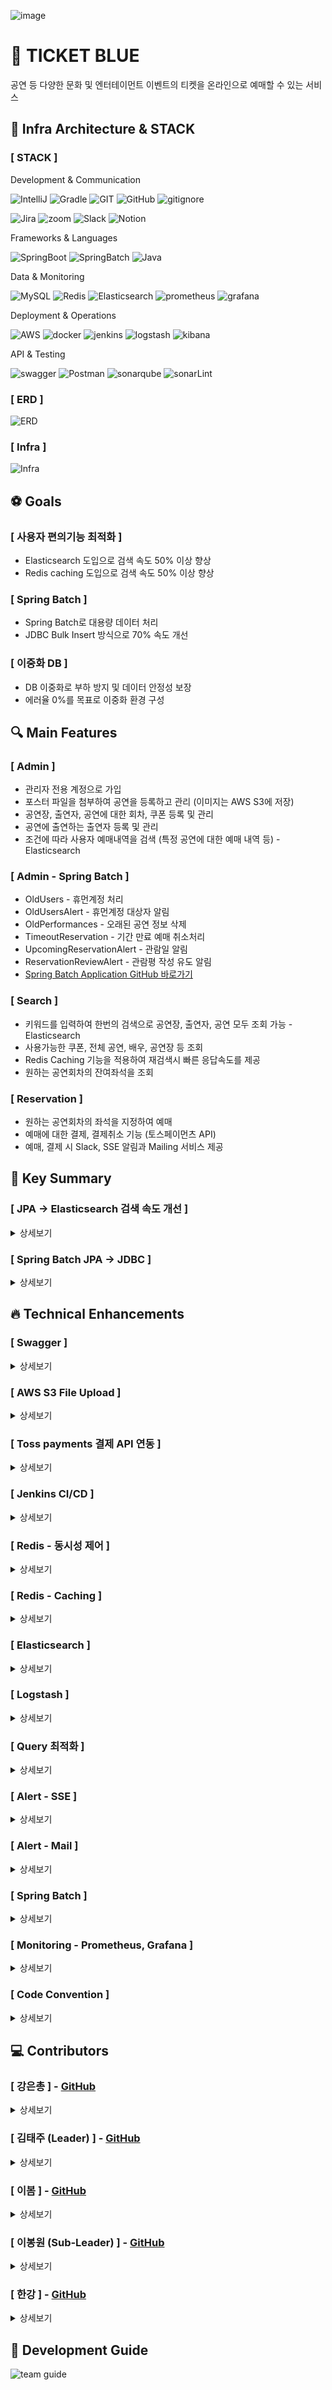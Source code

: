 ![image](https://img1.daumcdn.net/thumb/R1280x0/?scode=mtistory2&fname=https%3A%2F%2Fblog.kakaocdn.net%2Fdn%2F5Ki7f%2FbtsKOKZlNKD%2FkG8QAQwWBnEToKrhFVRrvK%2Fimg.png)

# 🎫 TICKET BLUE

공연 등 다양한 문화 및 엔터테이먼트 이벤트의 티켓을 온라인으로 예매할 수 있는 서비스

## 🚀 Infra Architecture & STACK

### [ STACK ]

Development & Communication

![IntelliJ](https://img.shields.io/badge/IntelliJ_IDEA-222326.svg?style=for-the-badge&logo=intellij-idea&logoColor=white) 
![Gradle](https://img.shields.io/badge/Gradle-02303a?style=for-the-badge&logo=gradle&logoColor=white) 
![GIT](https://img.shields.io/badge/GIT-E44C30?style=for-the-badge&logo=git&logoColor=white) 
![GitHub](https://img.shields.io/badge/GitHub-100000?style=for-the-badge&logo=github&logoColor=white) 
![gitignore](https://img.shields.io/badge/gitignore.io-204ECF?style=for-the-badge&logo=gitignore.io&logoColor=white)

![Jira](https://img.shields.io/badge/Jira-0052CC?style=for-the-badge&logo=jira&logoColor=white) 
![zoom](https://img.shields.io/badge/Zoom-0B5CFF?style=for-the-badge&logo=zoom&logoColor=white) 
![Slack](https://img.shields.io/badge/Slack-4A154B?style=for-the-badge&logo=slack&logoColor=white) 
![Notion](https://img.shields.io/badge/Notion-000000?style=for-the-badge&logo=notion&logoColor=white)

Frameworks & Languages

![SpringBoot](https://img.shields.io/badge/SpringBoot-6db33f?style=for-the-badge&logo=springboot&logoColor=white) 
![SpringBatch](https://img.shields.io/badge/SpringBatch-6db33f?style=for-the-badge&logo=spring&logoColor=white) 
![Java](https://img.shields.io/badge/Java-ED8B00?style=for-the-badge&logo=openjdk&logoColor=white)

Data & Monitoring

![MySQL](https://img.shields.io/badge/mysql-4479A1?style=for-the-badge&logo=mysql&logoColor=white)
![Redis](https://img.shields.io/badge/redis-FF4438?style=for-the-badge&logo=redis&logoColor=white)
![Elasticsearch](https://img.shields.io/badge/Elasticsearch-005571?style=for-the-badge&logo=Elasticsearch&logoColor=white)
![prometheus](https://img.shields.io/badge/prometheus-E6522C?style=for-the-badge&logo=prometheus&logoColor=white)
![grafana](https://img.shields.io/badge/grafana-F46800?style=for-the-badge&logo=grafana&logoColor=white)

Deployment & Operations

![AWS](https://img.shields.io/badge/aws-232F3E?style=for-the-badge&logo=amazonwebservices&logoColor=white)
![docker](https://img.shields.io/badge/docker-2496ED?style=for-the-badge&logo=docker&logoColor=white)
![jenkins](https://img.shields.io/badge/jenkins-D24939?style=for-the-badge&logo=jenkins&logoColor=white)
![logstash](https://img.shields.io/badge/logstash-005571?style=for-the-badge&logo=logstash&logoColor=white)
![kibana](https://img.shields.io/badge/kibana-005571?style=for-the-badge&logo=kibana&logoColor=white)

API & Testing

![swagger](https://img.shields.io/badge/swagger-85EA2D?style=for-the-badge&logo=swagger&logoColor=white)
![Postman](https://img.shields.io/badge/Postman-ff6c37?style=for-the-badge&logo=postman&logoColor=white)
![sonarqube](https://img.shields.io/badge/sonarqube-4E9BCD?style=for-the-badge&logo=sonarqube&logoColor=white)
![sonarLint](https://img.shields.io/badge/sonarlint-CB2029?style=for-the-badge&logo=sonarlint&logoColor=white)

### [ ERD ]

![ERD](https://github.com/user-attachments/assets/c8931c5d-13ba-4120-9876-4e0b613e9af6)

### [ Infra ]

![Infra](https://img1.daumcdn.net/thumb/R1280x0/?scode=mtistory2&fname=https%3A%2F%2Fblog.kakaocdn.net%2Fdn%2FctMT0I%2FbtsKO6172by%2FCfn9epQ080RRD8gKUKFShk%2Fimg.png)

## ⚽ Goals

### [ 사용자 편의기능 최적화 ]

- Elasticsearch 도입으로 검색 속도 50% 이상 향상
- Redis caching 도입으로 검색 속도 50% 이상 향상

### [ Spring Batch ]

- Spring Batch로 대용량 데이터 처리
- JDBC Bulk Insert 방식으로 70% 속도 개선

### [ 이중화 DB ]

- DB 이중화로 부하 방지 및 데이터 안정성 보장
- 에러율 0%를 목표로 이중화 환경 구성

## 🔍 Main Features

### [ Admin ]

- 관리자 전용 계정으로 가입
- 포스터 파일을 첨부하여 공연을 등록하고 관리 (이미지는 AWS S3에 저장)
- 공연장, 출연자, 공연에 대한 회차, 쿠폰 등록 및 관리
- 공연에 출연하는 출연자 등록 및 관리
- 조건에 따라 사용자 예매내역을 검색 (특정 공연에 대한 예매 내역 등) - Elasticsearch

### [ Admin - Spring Batch ]

- OldUsers - 휴먼계정 처리
- OldUsersAlert - 휴먼계정 대상자 알림
- OldPerformances - 오래된 공연 정보 삭제
- TimeoutReservation - 기간 만료 예매 취소처리
- UpcomingReservationAlert - 관람일 알림
- ReservationReviewAlert - 관람평 작성 유도 알림
- [Spring Batch Application GitHub 바로가기](https://github.com/everydayspring/project-blue-batch)

### [ Search ]

- 키워드를 입력하여 한번의 검색으로 공연장, 출연자, 공연 모두 조회 가능 - Elasticsearch
- 사용가능한 쿠폰, 전체 공연, 배우, 공연장 등 조회
- Redis Caching 기능을 적용하여 재검색시 빠른 응답속도를 제공
- 원하는 공연회차의 잔여좌석을 조회

### [ Reservation ]

- 원하는 공연회차의 좌석을 지정하여 예매
- 예매에 대한 결제, 결제취소 기능 (토스페이먼츠 API)
- 예매, 결제 시 Slack, SSE 알림과 Mailing 서비스 제공

## 🌟 Key Summary

### [ JPA → Elasticsearch 검색 속도 개선 ]

<details> <summary>상세보기</summary>  

![JPA → Elasticsearch 검색 속도 개선](https://g-cbox.pstatic.net/MjAyNDExMjFfMjcy/MDAxNzMyMTgxMDUwOTMx.zxp_80lyUXBhQ4HtpmH1IuUy8KufT7mDp13AV6-nE-cg.H-tE1kGBVGwYljZyPPF_72y_VLPMhCATGPoSE239AZEg.PNG/%EC%8A%A4%ED%81%AC%EB%A6%B0%EC%83%B7_2024-11-21_182400.png)

</details>

### [ Spring Batch JPA -> JDBC ]

<details> <summary>상세보기</summary>  

![Spring Batch JPA -> JDBC](https://g-cbox.pstatic.net/MjAyNDExMjFfMTMg/MDAxNzMyMTk3NzQ1MDcx.3252H7VpHviRhwflcKeYfxhbKH7YErquClWXSAp_gi0g.0H0iEmfUFMGblwvAiqwdBUsJuh42dPeH2RWn0uV-f2kg.PNG/%EC%8A%A4%ED%81%AC%EB%A6%B0%EC%83%B7_2024-11-21_182916.png)

</details>

## 🔥 Technical Enhancements

### [ Swagger ]

<details> <summary>상세보기</summary>  

```java
[내가 구현한 기능]

- API 테스트 도구 Swagger

[주요 로직]

- SwaggerConfig에서 기본 정보, 보안 스키마 등을 구성
- @Schema 사용하여 Sample Date Setting
- ResponseDto를 자동으로 인식할 수 있도록 inner Class 제거

[배경]

- 기존 사용하던 Postman은 HTTP Method, URL, port 등을 모두 직접 입력하여 테스트 하는 방식으로 사용자의 오류로 인한 에러가 발생할 수 있음

[요구사항]

- API 자동 문서화 기능 구현
- Swagger UI를 통해 API를 테스트할 수 있는 환경 제공
- API 명세 업데이트 시, 코드 변경 사항에 따라 문서 자동 갱신

[선택지]

- Swagger
- PostMan

[의사결정/사유]

- Controller에 작성한 RESTful API 자동 문서화
- API 요청에 필요한 파라미터 및 요청 형식을 명확히 표기

[회고]

- PostMan에서 사용했던 API Document를 생성할 수는 없음
- 개발 과정에서 훨씬 더 효율적인 방식으로 API 테스트 가능
- https://everyday-spring.com/625
```

</details>

### [ AWS S3 File Upload ]

<details> <summary>상세보기</summary>  

```java
[내가 구현한 기능]

- 공연 등록 시 포스터 파일을 입력받아 S3 Bucket에 업로드
- 공연 삭제시 S3 Bucket의 포스터 파일도 함께 삭제
- 포스터 수정 시 S3 Bucket의 기존 이미지 삭제 후 새로운 이미지 등록

[주요 로직]

- MultipartFile을 사용하여 클라이언트로부터 파일 입력
- AWS SDK의 AmazonS3 클라이언트를 활용하여 S3 Bucket에 파일 저장
- 파일 이름 충돌 방지를 위해 고유 식별자(UUID)를 파일 이름에 추가

[배경]

- 효율적인 파일 관리: 로컬 서버에 파일을 저장하면 확장성과 보안 측면에서 한계가 있음
- 클라우드 스토리지 활용: AWS S3는 고가용성과 비용 효율적인 스토리지 서비스를 제공

[요구사항]

- 업로드된 파일이 S3에 저장되었음을 확인할 수 있는 URL 반환
- 공연 삭제 시 관련 포스터 파일도 S3에서 삭제
- 파일 사이즈 제한

[선택지]

- AWS S3
- 로컬 파일 시스템
- AWS S3 Presigned URL
        
[의사결정/사유]

- 로컬 저장 방식에 비해 확장성과 데이터 보존성이 뛰어남
- 파일 업로드와 삭제가 비교적 간단하며, AWS SDK로 손쉽게 관리 가능

[회고]

- 소스 코드 내에 AWS IAM 계정의 보안키 정보를 포함하여 push가 불가능한 상황이 발생했음
- 보안 키에 대한 관리의 중요성을 한번더 확인함
```

</details>

### [ Toss payments 결제 API 연동 ]

<details> <summary>상세보기</summary>  

```java
[내가 구현한 기능]

- Toss Payments API를 이용한 결제시스템 구축

[주요 로직]

- Toss Payments 템플릿을 활용하여 결제 시스템 구축
- 데이터 무결성 검증
  - 결제 요청 시 주문 ID와 가격을 서버에 임시 저장
  - Toss Payments로부터 반환된 데이터와 비교하여 데이터 위조 및 변조 방지

[배경]

- 예매 서비스 특성상 결제가 완료되어야만 예약이 확정되므로 결제 시스템 필요

[요구사항]

- 다양한 결제 수단을 지원할 것
- 결제 과정에서의 위조, 변조를 방지하기 위해 데이터 검증 로직 필요

[선택지]

- TossPayments
- KCP
- PAYCO

[의사결정/사유]

- Toss Payments 템플릿이 Restful API이며, 가이드를 제공해줘서 빠르고 쉽게 구현 가능
- 다양한 결제 수단 지원 및 결제 화면 디자인이 깔끔함

[회고]

- 비교적 짧은 개발 시간에 안정적인 결제 시스템 구현
- 주문 ID와 가격을 검증하여 데이터 무결성 강화
- 결제 실패, 취소에 대한 로깅 필요
```

</details>

### [ Jenkins CI/CD ]

<details> <summary>상세보기</summary>  

```java
[내가 구현한 기능]

- Jenkins를 활용한 CI/CD 파이프라인 구축
- GitHub에서 소스 코드 변경사항을 감지하여 자동으로 빌드, 테스트, 배포를 수행하도록 Jenkins 설정
- Docker를 활용하여 Application 컨테이너를 생성하고, EC2 서버에 자동 배포

[주요 로직]

- Jenkins Pipeline 구성 : Clone, Build, Bulid Docker, Push Docker, Deploy to EC2
- Jenkins의 Git Plugin을 사용해 GitHub에서 푸시 이벤트를 감지하도록 Webhook 설정
- Application을 Docker 컨테이너로 빌드 및 배포

[배경]

- 지속적 통합(CI)과 지속적 배포(CD): 팀원들이 동시에 개발하는 환경에서 코드 충돌을 줄이고, 안정적인 배포 프로세스를 구축하기 위함

[요구사항]

- GitHub에서 변경사항 발생 시 자동으로 빌드 및 테스트 수행
- Jenkins를 통해 EC2 서버로 Docker 이미지를 배포
- 배포 실패 시 롤백 가능
- Jenkins Pipeline으로 CI/CD 단계를 시각적으로 확인 가능

[선택지]

- GitHub Actions
- Jenkins
- AWS

[의사결정/사유]

- 플러그인 생태계가 풍부하여 참고 레퍼런스 자료가 다양함

[회고]

- CI/CD 자동화로 개발부터 배포까지의 시간이 크게 단축됨
- 초기 환경 설정(SSH 연결, Docker 설치 등)에 많은 시간이 소요됨
- Docker 이미지 저장소(ECR)와 통합하여 이미지 관리 최적화를 추후 도입함
- 추후 병렬 처리로 배포 성능 최적화가 목표
- https://everyday-spring.com/628
```

```java
[성능 개선 / 코드 개선 요약]

- 빌드 및 테스트 단계에서 메모리 부족으로 인한 비정상 종료 빈도 증가

[문제 정의]

- Jenkins CI/CD 파이프라인 실행 중, EC2 인스턴스의 메모리 용량 부족으로 인해 빌드가 중단되고 작업 실패 발생
- 사용 중인 EC2 인스턴스: t2-micro (메모리 1GB)

[가설] 

- Jenkins 빌드 작업에서 Gradle 빌드, 테스트, Docker 이미지 빌드 등 메모리를 과도하게 사용
- t2-micro 인스턴스의 1GB 메모리가 Jenkins의 동시 처리 요구를 충족하지 못함

[해결 방안]

- EC2 인스턴스 업그레이드 : 인스턴스를 t3-small (메모리 2GB)로 업그레이드
- 스왑 메모리 추가 설정 : 인스턴스의 메모리 부족 문제를 보완하기 위해 스왑 공간을 생성
- 리소스를 많이 소모하는 정렬 플러그인 제거

[해결 완료]

- EC2 인스턴스를 t3-small로 업그레이드하여 2GB 메모리 확보
- 스왑 공간 추가로 Jenkins가 빌드 작업 중 메모리 부족 문제를 겪지 않도록 설정
- Jenkins와 빌드 도구(Gradle)의 메모리 사용량 최적화를 통해 안정적인 파이프라인 실행 환경 마련
- 문제 발생 후 실행한 파이프라인 모두 정상 작동 확인

[회고]

- 현재와 같은 Docker in Docker 구조가 아닌 Jenkins를 단독 설치하여 리소스 효율성을 높일 수 있음
- 하나의 인스턴스가 아닌 여러개의 인스턴스로 Application을 분리해야 함
- https://everyday-spring.com/634
```

</details>

### [ Redis - 동시성 제어 ]

<details> <summary>상세보기</summary>  

```java
[내가 구현한 기능]

- 동시성 제어를 위한 락 적용 : 선착순 쿠폰 발급 로직에 동시 요청이 발생하는 상황에서 데이터 일관성을 보장하기 위해 낙관적 락, 비관적 락, 분산 락 세 가지 방식을 비교 적용
- 각 락 방식의 장단점과 결과를 분석하여 최적의 해결 방안을 도출

[주요 로직]

- 낙관적 락 : JPA의 @Version 어노테이션을 사용하여 쿠폰 엔티티의 버전을 관리, 데이터 충돌이 발생할 경우 예외를 던지고, 예외 처리 로직을 통해 재시도 또는 오류 처리
- 비관적 락 : JPA의 @Lock(LockModeType.PESSIMISTIC_WRITE) 어노테이션을 사용하여 트랜잭션 내에서 데이터 수정 시 락을 강제로 설정, 트랜잭션 완료 시까지 다른 트랜잭션의 접근을 차단하여 데이터 충돌 방지
- 분산 락 : Redis와 Redisson 라이브러리를 활용하여 여러 서버 간 락을 관리, 락 키 생성, 대기 시간 및 임대 시간 설정을 통해 안정적인 락 해제 및 관리 구현, AOP를 통해 락을 간편하게 적용 가능하도록 어노테이션 방식 도입

[배경]

- 문제 상황: 선착순 쿠폰 발급 과정에서 동시 요청이 발생하면 데이터 일관성이 깨지고, 중복 발급 또는 발급 실패가 빈번하게 발생
- 목표: 데이터 일관성을 유지하면서 동시에 가능한 많은 요청을 처리할 수 있는 최적의 동시성 제어 방식을 도입

[요구사항]

- 동시성 제어를 통해 쿠폰 발급 중 데이터 일관성 유지
- 여러 서버에서 요청이 발생하는 환경에서도 안정적으로 처리 가능
- 락 적용 방식에 따라 성능(처리 속도)과 안전성 간의 균형을 유지

[선택지]

- 낙관적 락 : 충돌 가능성이 낮은 환경에서 높은 성능 제공, 하지만 충돌이 잦을 경우 성능 저하와 높은 예외 처리 비용 발생
- 비관적 락 : 데이터 충돌 가능성이 높은 경우 적합하며, 안전성이 뛰어남, 트랜잭션 대기 시간이 길어질 수 있고 데드락 발생 가능성 존재
- 분산 락 : 여러 서버에서 동시 요청을 처리하는 분산 환경에 적합, Redis와 같은 외부 시스템 의존으로 인해 네트워크 장애가 발생하면 성능 저하 가능

[의사결정/사유]

- 분산 락 적용
- 단일 서버를 넘어서는 분산 환경에서도 안정적으로 동시성 제어가 가능
- AOP 기반의 어노테이션 방식으로 유지보수와 코드 재사용성이 높음
- 테스트 결과, 쿠폰 발급 수량과 고객 요청 수량 간의 일치 확인
- 데드락 발생 없이 요청이 안전하게 처리됨
```

![동시성제어](https://img1.daumcdn.net/thumb/R1280x0/?scode=mtistory2&fname=https%3A%2F%2Fblog.kakaocdn.net%2Fdn%2FRVN8q%2FbtsKQBWiNVN%2FdzKhkei6uj3F7y7vIEql3K%2Fimg.png)

</details>

### [ Redis - Caching ]

<details> <summary>상세보기</summary>  

```java
[내가 구현한 기능]

- Redis를 활용한 캐싱 시스템 구현
- 자주 요청되는 데이터를 Redis 캐시로 저장하여 애플리케이션 성능 향상
- DB 부하를 줄이고 데이터 조회 속도를 개선

[주요 로직]

- 캐싱 적용 데이터 선정
  - 데이터베이스에서 자주 조회되는 데이터를 분석
  - 예: 사용자 정보, 게시물 목록, 상품 데이터 등
- Redis 캐시 저장
  - 데이터 조회 시 Redis에서 먼저 캐시 데이터 확인
  - Redis에 데이터가 없는 경우(DB 조회 발생) 데이터베이스에서 조회한 후 Redis에 캐싱

[배경]

- 데이터베이스에 자주 동일한 조회 요청이 들어와 성능 저하 문제 발생
- 대규모 트래픽에서 데이터베이스 부하를 줄이고 사용자 응답 속도를 개선하기 위해 캐싱 필요

[요구사항]

- 데이터 조회 성능을 개선하여 사용자 응답 시간을 단축
- 데이터 변경 시 캐시와 데이터베이스의 일관성을 유지
- 캐시 데이터의 유효 기간을 설정하여 오래된 데이터를 자동 삭제
- 트래픽이 많은 환경에서도 안정적으로 동작할 수 있도록 확장성 확보

[선택지]

- Redis 캐싱
- Ehcache 사용
- 데이터베이스 쿼리 최적화

[의사결정/사유]

- Redis 캐싱을 선택한 이유
  - 대규모 트래픽에서도 빠른 응답 시간 보장
  - TTL 설정을 통해 캐시 데이터의 유효성을 유지
  - 확장성과 안정성이 높아 분산 환경에 적합

[회고]

- 적용하지 못한 TTL 구현 예정
```

![레디스_캐싱_성능개선_결과](https://img1.daumcdn.net/thumb/R1280x0/?scode=mtistory2&fname=https%3A%2F%2Fblog.kakaocdn.net%2Fdn%2FbWNKr8%2FbtsKRovmnC2%2FkwsxKFqfcX5Q28tf0DBZkk%2Fimg.png)

</details>

### [ Elasticsearch ]

<details> <summary>상세보기</summary>  

```java
[내가 구현한 기능]

- Elasticsearch를 활용한 고성능 검색 시스템 구현
- 데이터베이스 대신 Elasticsearch를 사용하여 대량 데이터에 대해 빠른 검색 및 분석 기능 제공
- 사용자 쿼리 요청에 대해 정확하고 빠른 검색 결과를 반환

[주요 로직]

- 도슈먼트를 생성하여 데이터베이스의 데이터를 Elasicsearch로 sync
- 공연 제목 등의 부분 검색이 필요한 필드는 Keyword로 설정하여 index를 구성

[배경]

- 데이터베이스를 이용한 기존 검색 로직은 대량의 데이터 처리 및 복잡한 쿼리 실행에서 성능 저하가 발생
- 사용자 검색 요청에 대해 빠르고 정교한 결과를 제공하기 위해 전문 검색 엔진 도입 필요
- Elasticsearch는 텍스트 검색, 정렬, 필터링 등 다양한 고급 기능과 높은 확장성을 제공

[요구사항]

- 대량의 데이터에 대해 빠른 검색 결과를 제공
- 키워드 검색으로 공연, 공연장, 출연자를 모두 조회

[선택지]

- Elasticsearch
- Apache Solr
- JPA

[의사결정/사유]

- 대량 데이터 처리와 고급 검색 쿼리에 적합
- 동적 스케일링 및 분산 환경 지원으로 향후 트래픽 증가에도 대응 가능
- Spring Data Elasticsearch와의 통합으로 개발 편의성이 높음

[회고]

- 데이터 싱크를 savaAll메소드로 스케쥴링하여 새로운 데이터 반영이 안됨
- 데이터를 모두 삭제하고 업로드 하거나 새로운 방법을 도입해야함
```

![ES검색_성능개선_결과](https://img1.daumcdn.net/thumb/R1280x0/?scode=mtistory2&fname=https%3A%2F%2Fblog.kakaocdn.net%2Fdn%2FbnSILn%2FbtsKRlMd1X4%2FkU3QYMh6SduJVjmUN0bjQK%2Fimg.png)

</details>

### [ Logstash ]

<details> <summary>상세보기</summary>  



</details>

### [ Query 최적화 ]

<details> <summary>상세보기</summary>  

```java
[성능 개선 / 코드 개선 요약]

[문제 정의]

- 공연 전체 조회 시 페이징 처리를 하지만 평균 응답시간이 늦고 에러가 발생하는 현상

[가설]

- 공연 조회 시 전체 조회, 키워드 조회 모두 같은 쿼리를 사용
- 불필요한 테이블 조인, 조건 처리로 인한 성능 저하

[해결 방안]

- 키워드/전체 조회 쿼리문 분리
  - 전체 조회 시 불필요한 테이블과 조건 처리 제외

[해결 완료]

- 10000건, 30초 성능테스트
  - 평균 응답 시간 23881ms → 211ms, 성능 99% 개선
  - 에러율 13.91% → 0%

[회고]

- 하나의 쿼리를 사용해 재사용하면 깔끔해보이고 좋다고 생각했으나
  성능적으로 큰 문제가 발생할 수 있다는 것을 깨달음
```

![쿼리최적화](https://img1.daumcdn.net/thumb/R1280x0/?scode=mtistory2&fname=https%3A%2F%2Fblog.kakaocdn.net%2Fdn%2FmilGR%2FbtsKSuBqcG9%2FzBH2OT03xzGxZutoPKLVu1%2Fimg.png)

</details>

### [ Alert - SSE ]

<details> <summary>상세보기</summary>  

```java
[내가 구현한 기능]

- Slack 알림 AOP

[주요 로직]

- SlackNotifier : Slack 웹훅 URL을 이용해 메시지를 Slack 채널에 전송
  - RestTemplate을 사용해 Slack API에 HTTP POST 요청을 전송
  - 제목과 메시지를 포함하여 Slack의 메시지 형식에 맞게 전송
- SlackNotificationAspect : AOP를 활용하여 서비스 로직 실행 후 자동으로 Slack 알림 발송
  - 예약 메서드 실행 후 관련 정보를 바탕으로 Slack 알림 메시지를 작성하고 전송

[배경]

- 시스템 이벤트(예: 예약 확인, 시스템 알림 등)에 대해 실시간으로 Slack 알림을 보내어 관리자가 시스템 상태를 모니터링할 수 있도록 하기 위함

[요구사항]

- 예약 관련 데이터(예약 정보, 공연 정보, 공연장 정보 등)를 Slack으로 알림을 보내기
- 알림 전송은 예약 메서드 실행 후 자동으로 이루어지도록 AOP를 활용

[선택지]

- AOP 사용
- RestTemplate 활용

[의사결정/사유]

- AOP 사용 이유 : 서비스 로직과 알림 로직을 분리하여 코드의 유지보수성을 높이고, 알림 기능이 다른 서비스 메서드에도 재사용될 수 있도록 하기 위해 AOP를 사용
- RestTemplate 선택 이유 : Spring에서 기본적으로 제공하는 HTTP 클라이언트 라이브러리로, RESTful API와의 통신에 용이하며, 외부 API와의 통합에서 잘 작동하기 때문

[회고]

- Slack 알림 기능을 AOP로 자동화하여 시스템 상태를 실시간으로 모니터링할 수 있게 되었고, 관리자의 수동 작업을 줄일 수 있었다
- SlackNotifier와 AOP를 결합한 방식이 효과적이었고, 알림 전송에 필요한 데이터를 서비스 메서드에서 AOP로 잘 전달하여 실제 알림 메시지가 실시간으로 발송됐다
```

```java
[내가 구현한 기능]

- SSE 기반 실시간 알림 시스템
  - 클라이언트가 SSE를 통해 알림을 구독하고, 서버는 Redis를 통해 데이터를 전송하며 실시간 알림을 제공
  - Redis 채널을 활용하여 다중 서버 환경에서도 알림 전송 가능
  - Slack 알림과 함께 실시간 알림을 SSE로 처리

[주요 로직]

- 클라이언트 구독
  - /notifications/subscribe/{userId} 엔드포인트를 통해 클라이언트가 SseEmitter 객체를 구독
  - SseEmitter 객체를 사용자별로 HashMap에 저장하고 연결 관리
- Redis를 통한 메시지 발행
  - /notifications/send 요청을 통해 Redis의 notification-channel에 알림 데이터를 발행
  - 데이터 형식: userId, title, message
- 알림 데이터 전송
  - Redis 구독자가 데이터를 수신하면 해당 사용자의 SseEmitter로 실시간 전송
  - 동시에 Slack 알림 비동기 전송

[배경]

- 실시간 피드백이 중요한 티켓 예매, 선착순 쿠폰 발급과 같은 시나리오에서 실시간 알림 제공 필요
- 서버-클라이언트 간 즉각적인 데이터 전송을 지원하는 SSE가 알림 시스템에 적합하다고 판단

[요구사항]

- 클라이언트가 특정 엔드포인트를 통해 실시간 알림을 구독할 수 있어야 함
- Redis를 활용하여 서버 간 메시지 전달 및 확장성 있는 실시간 알림 시스템 구축
- 알림은 클라이언트의 SseEmitter와 Slack 알림으로 각각 전송

[선택지]

- SSE(Server-Sent Events)
- WebSocket

[의사결정/사유]

- SSE   - 알림은 서버에서 클라이언트로의 단방향 전송이므로 SSE로 충분히 구현 가능.
  - 브라우저 지원이 기본 제공되며, 구현이 간단하여 빠른 적용이 가능.
  - Redis를 활용하여 다중 서버에서도 확장 가능.
- Redis 
  - 메시지 발행-구독 구조를 통해 다중 서버 환경에서도 데이터를 일관되게 전송.

[회고]

- SSE와 Redis를 결합하여 실시간 알림 시스템을 간단하면서도 효과적으로 구현할 수 있었다
- Slack과 SSE 알림을 병행 처리하면서 사용자 경험을 개선
- 다중 서버 환경을 구성하지 못하여 redis 활용의 장점을 얻지 못함
```

![slack에서 sse로 알림변경](https://img1.daumcdn.net/thumb/R1280x0/?scode=mtistory2&fname=https%3A%2F%2Fblog.kakaocdn.net%2Fdn%2Fr4qd6%2FbtsKS5Vq4Dn%2FanqdG4oECXjavSZn5Yxtx1%2Fimg.png)

</details>

### [ Alert - Mail ]

<details> <summary>상세보기</summary>  

```java
[내가 구현한 기능]

- 예매 및 결제내역 이메일 발송

[주요 로직]

- JavaMailSender를 사용해 SMTP 서버를 통해 메일 발송

[배경]

- 사용자가 예매 및 결제를 완료한 후 확인 메일을 발송하여 신뢰도 향상

[요구사항]

- 글로벌 및 한국 사용자 모두 사용 가능한 메일 서버 선택
- 메일 발송이 암호화로 보호될 것

[선택지]

- Google
- Naver

[의사결정/사유]

- Google은 글로벌 사용자, Naver는 한국 사용자 기반
- 비교적 더 간단하게 설정할 수 있는 "Google"을 선택

[회고]

- 간단한 설정과 높은 안정성을 통해 예상보다 빠른 시간에 기능 구현
- 메일 발송이 실패했을 경우 별도의 재시도 로직, 예외 처리 추가 필요
```

```java
[성능 개선 / 코드 개선 요약]

[문제 정의]

- 메일 발송 시 동기식 처리로 인해 응답 지연 발생
- 대용량 트래픽 처리 시 병목 현상 초래 가능

[가설]

- 메일 발송 구현 시 별도 처리를 하지 않아 동기식으로 동작
- 메일 발송이 완료 될 때까지 메인 쓰레드가 대기하는 현상

[해결 방안]

- 비동기 처리
  - Spring의 @Async를 활용하여 간단하게 비동기 처리 구현
  - 비동기 처리 시 메인 쓰레드가 아닌 별도 쓰레드에서 처리
- 스프링 배치
  - 일정 주기로 모아 한 번에 처리
- 사용자 만족도를 높이기 위해 메일 발송 로직을 비동기 처리로 구현하여
  - 즉시성 확보를 우선 적용

[해결 완료]

- @Async을 사용하여 메일 발송 메서드를 비동기 처리로 전환
- 예매 완료 후 응답시간 5.25s -> 0.8s로 약 84% 개선

[회고]

- 간단한 설정으로 비동기 처리를 구현 가능
```

![async 성능](https://img1.daumcdn.net/thumb/R1280x0/?scode=mtistory2&fname=https%3A%2F%2Fblog.kakaocdn.net%2Fdn%2FbT1Tig%2FbtsKSh99oIh%2FWaYpHeLy5cCDPxrppqKUNk%2Fimg.png)

```java
[성능 개선 / 코드 개선 요약]

[문제 정의]

- Jmeter를 사용해 예매 기능 부하테스트 시 에러율 98% 발생

[가설]

- Async 관련 쓰레드풀이 낮게 설정되어 요청 처리 한계 발생
- 대기 큐 저장공간이 낮게 설정되어 용량을 초과한 요청 에러 발생

[해결 방안]

- 동시 요청 처리 능력 확장을 위해 최소/최대 쓰레드 수를 늘림
- 대기 큐 저장공간이 크면 응답 지연 발생 가능성이 있지만 에러율을 낮추는 것이 우선이라고 판단

[해결 완료]

- 최소 쓰레드 수 : 5 -> 50
- 최대 쓰레드 수 : 10 -> 200
- 큐 저장공간 : 100 -> 1000
- 적용 결과
  - 기존 에러율 98% -> 15%로 대폭 감소
  - 15%도 테스트 PC 성능과 인터넷 문제로 판단

[회고]

- Jmeter로 테스트하며 쓰레드 풀 설정을 임의의 값으로 설정했으나
  보다 정확한 계산법으로 설정할 필요가 있다고 생각됨
```

![mail troubleshooting](https://img1.daumcdn.net/thumb/R1280x0/?scode=mtistory2&fname=https%3A%2F%2Fblog.kakaocdn.net%2Fdn%2FIczA5%2FbtsKSinD35T%2FZlDWKmtQFF9rRopx4pwAK1%2Fimg.png)

</details>

### [ Spring Batch ]

<details> <summary>상세보기</summary>  

```java
[성능 개선 / 코드 개선 요약]

- Spring Batch에서 JPA를 JDBC로 변경했음에도 성능 차이가 없었던 문제를 해결함
- batchList.clear()를 추가하여 메모리 점유 문제를 해결한 후, 확연한 성능 개선을 확인

[문제 정의]

- Spring Batch 처리에서 JPA에서 JDBC로 전환했지만, 성능 차이가 나타나지 않음
- JDBC `batchUpdate`를 사용했음에도 불구하고 처리 속도가 기대만큼 개선되지 않음

[가설]

- JPA와 JDBC 간 성능 차이가 미비한 이유로는 JDBC 코드 내에서 잘못된 메모리 관리가 의심됨
- 반복문에서 batchList를 subList로 분리해 사용하면서 이전 batchList의 데이터가 clear되지 않아 메모리를 지속적으로 점유했을 가능성이 있음

[해결 방안]

- 메모리 누수 원인 파악
  - batchList를 subList로 사용한 후 clear되지 않아 메모리 증가를 유발한 것으로 판단
  - `batchList.clear();`를 명시적으로 추가하여 batchList를 반복 처리 후 즉시 비우도록 수정

[해결 완료]

- batchList.clear() 추가 후 성능 차이가 확연히 개선

[회고]

- 메모리 관리의 중요성을 다시 한번 확인
- 배치 처리 시 데이터 누수를 방지하기 위해 사용된 리스트를 명시적으로 정리하는 습관 필요
- JPA와 JDBC 간 성능 차이 외에도 메모리 누수가 성능 문제의 주요 원인으로 작용할 수 있음을 알게 됨
```

![jpa jdbc](https://img1.daumcdn.net/thumb/R1280x0/?scode=mtistory2&fname=https%3A%2F%2Fblog.kakaocdn.net%2Fdn%2FVzpCN%2FbtsKSnbpdx1%2FGK9Sh9tS5ZDAHTD62JcEm0%2Fimg.png)

</details>

### [ Monitoring - Prometheus, Grafana ]

<details> <summary>상세보기</summary>  



</details>

### [ Code Convention ]

<details> <summary>상세보기</summary>  



</details>

## 💻 Contributors

### [ 강은총 ] - [GitHub](https://github.com/eunchongkang)

<details> <summary>상세보기</summary>

- CRUD
  - 공연장
  - 쿠폰
- 동시성 제어
  - 쿠폰 발급시 동시성 제어 필요성
  - Redis의 Redisson 라이브러리 사용하여 분산 락 적용
- 결제 시스템 쿠폰 적용
  - 토스페이먼츠에서 결제 시 쿠폰 적용 가능
- 알림 시스템
  - 예매 성공/취소 시 슬랙 알림 전송
  - AOP 방식에서 SSE로 변경하여 비동기, 실시간 처리 기능 추가 및 향상
  - Redis pub/sub을 적용하여 서버 인스턴스 간 실시간 알림을 전파 할 수 있도록 구현
- TEST
  - Jmeter 활용하여 쿠폰, 공연장 관련 성능 테스트 및 응답속도 확인

</details>

### [ 김태주 (Leader) ] - [GitHub](https://github.com/mylotto0626)

<details> <summary>상세보기</summary>

- CRUD
  - 관람평
- s3 첨부파일 CRUD
  - 공연을 등록 시 s3에 포스터를 저장할 수 있음
- 레디스 캐싱
  - Redis를 이용한 단순 조회 api 조회 속도 개선
- 동시성 제어
  - 티켓 예매 시 동시성 제어 필요성
  - Redis의 Redisson 라이브러리 사용하여 분산 락 적용
- TEST
  - Junit 테스트 코드 작성

</details>

### [ 이봄 ] - [GitHub](https://github.com/everydayspring)

<details> <summary>상세보기</summary>

- 프로젝트 기본구조 생성
  - ERD기반 entity 설계
  - Test데이터 생성 domain 설계
- CRUD
  - 예매 관련 기능 구현
  - 회원가입, 로그인 기능 구현
- Swagger
  - API 테스트 환경 구성
  - 샘플 데이터 세팅
- Jira
  - 프로젝트 관리 환경 구성
- 결제 시스템 연동
  - 토스 페이먼츠 결제 DB 관련 기능 구현
- CICD
  - 배포 환경 구성
  - Jenkins - github webhook 환경 구성
- Elasticsearch
  - 공연 키워드 검색 기능 구현
  - JPA → ES 검색 성능 개선
- Spring Batch
  - Batch 전용 프로젝트 구성
  - Jenkins Batch 자동화 환경 구성
- TEST
  - Prometheus - Grafana 환경 구성
  - Jmeter 활용 성능 테스트
  - Junit 테스트 코드 작성  
  - Refactoring
  - SonarQube 정적 코드 검증 및 개선
  - SonarLint 정적 코드 검증 및 개선
  - code convention 점검 및 수정
  - Spotless 활용

</details>  

### [ 이봉원 (Sub-Leader) ] - [GitHub](https://github.com/LeeBongwon94)

<details> <summary>상세보기</summary>

- 공연 관리 시스템
  - CRUD : 생성, 전체 조회, 키워드 검색, 수정, 삭제, 출연자 등록, 삭제, 포스터 수정 기능 구현
- 결제시스템 연동
  - 토스페이먼츠 API 연동 결제
- OAuth2 소셜 로그인
  - 카카오 계정을 활용하여 사용자 인증 및 로그인 구현
- 메일 발송 기능
  - SMTP 프로토콜 사용
  - 비동기 처리 : @Async를 활용
- DB 이중화 및 분산 처리
  - AWS기반 이중화 DB 구성 : EC2를 활용
  - Master-Slave 역할 분리
    - Master 노드 : 데이터 쓰기 작업(Insert)
    - Slave 노드 : 데이터 읽기 작업(Read)
- ELK 스택 통합 로그 관리
  - Logstash 필터 적용
  - AWS 환경 적용 : ELK 기반 로그 모니터링
- 코드 리팩토링
  - Jmeter를 활용하여 성능테스트 및 응답속도 감소를  
    위한 코드 리팩토링
</details>  


### [ 한강 ] - [GitHub](https://github.com/hankang67)

<details> <summary>상세보기</summary>

- CRUD
  - 공연당 배우 등록, 삭제 
  - 배우, 회차
- 검색 기능 추가
  - 관리자 중심 예매, 결제 검색 기능 구현
- ElasticSearch & kibana
  - elasticsearch 및 kibana 환경 구성
  - 인덱싱 설계 및 검색환경 구현
- Logstash
  - 서비스 로그 수집, 백업로그파일 통합
  - kibana로 수집한 로그에 대한 모니터링

</details>  

## 🤝 Development Guide

![team guide](https://img1.daumcdn.net/thumb/R1280x0/?scode=mtistory2&fname=https%3A%2F%2Fblog.kakaocdn.net%2Fdn%2F66hIe%2FbtsKPBHmjH7%2FaI4x4kDG4Dzey5u1BTglpK%2Fimg.png)